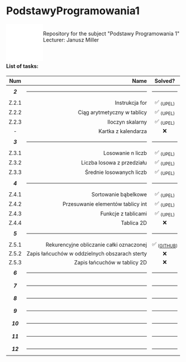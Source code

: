# PodstawyProgramowania1

<img src="./img/agh.png" width="100px" align="left"></img>

<div>
  <br/>
  Repository for the subject "Podstawy Programowania 1" <br/>
  Lecturer: Janusz Miller
</div>

<br/>
<br/>

#### List of tasks:

|   Num    |                                           Name |                Solved?                |
| :------: | ---------------------------------------------: | :-----------------------------------: |
| **_2_**  |                                           <hr> |                 <hr>                  |
|  Z.2.1   |                                 Instrukcja for |         ✅ <sub>(UPEL)</sub>          |
|  Z.2.2   |                    Ciąg arytmetyczny w tablicy |         ✅ <sub>(UPEL)</sub>          |
|  Z.2.3   |                               Iloczyn skalarny |         ✅ <sub>(UPEL)</sub>          |
|    -     |                            Kartka z kalendarza |                  ❌                   |
| **_3_**  |                                           <hr> |                 <hr>                  |
|  Z.3.1   |                              Losowanie n liczb |         ✅ <sub>(UPEL)</sub>          |
|  Z.3.2   |                     Liczba losowa z przedziału |         ✅ <sub>(UPEL)</sub>          |
|  Z.3.3   |                       Średnie losowanych liczb |         ✅ <sub>(UPEL)</sub>          |
| **_4_**  |                                           <hr> |                 <hr>                  |
|  Z.4.1   |                           Sortowanie bąbelkowe |         ✅ <sub>(UPEL)</sub>          |
|  Z.4.2   |              Przesuwanie elementów tablicy int |         ✅ <sub>(UPEL)</sub>          |
|  Z.4.3   |                            Funkcje z tablicami |         ✅ <sub>(UPEL)</sub>          |
|  Z.4.4   |                                     Tablica 2D |                  ❌                   |
| **_5_**  |                                           <hr> |                 <hr>                  |
|  Z.5.1   |       Rekurencyjne obliczanie całki oznaczonej | ✅ <sub>([GITHUB](part5/5-1.c))</sub> |
|  Z.5.2   | Zapis łańcuchów w oddzielnych obszarach sterty |                  ❌                   |
|  Z.5.3   |                   Zapis łańcuchów w tablicy 2D |                  ❌                   |
| **_6_**  |                                           <hr> |                 <hr>                  |
| **_7_**  |                                           <hr> |                 <hr>                  |
| **_8_**  |                                           <hr> |                 <hr>                  |
| **_9_**  |                                           <hr> |                 <hr>                  |
| **_10_** |                                           <hr> |                 <hr>                  |
| **_11_** |                                           <hr> |                 <hr>                  |
| **_12_** |                                           <hr> |                 <hr>                  |
